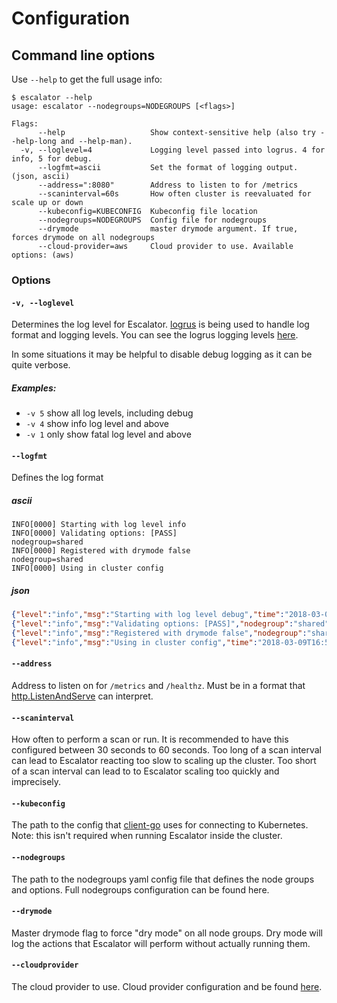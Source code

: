 # Configuration

## Command line options

Use `--help` to get the full usage info:

```
$ escalator --help
usage: escalator --nodegroups=NODEGROUPS [<flags>]

Flags:
      --help                   Show context-sensitive help (also try --help-long and --help-man).
  -v, --loglevel=4             Logging level passed into logrus. 4 for info, 5 for debug.
      --logfmt=ascii           Set the format of logging output. (json, ascii)
      --address=":8080"        Address to listen to for /metrics
      --scaninterval=60s       How often cluster is reevaluated for scale up or down
      --kubeconfig=KUBECONFIG  Kubeconfig file location
      --nodegroups=NODEGROUPS  Config file for nodegroups
      --drymode                master drymode argument. If true, forces drymode on all nodegroups
      --cloud-provider=aws     Cloud provider to use. Available options: (aws)
```

### Options

#### `-v, --loglevel`

Determines the log level for Escalator. [logrus](https://github.com/sirupsen/logrus) is being used to handle log format
and logging levels. You can see the logrus logging levels [here](https://github.com/sirupsen/logrus#level-logging).

In some situations it may be helpful to disable debug logging as it can be quite verbose.

##### Examples:

- `-v 5` show all log levels, including debug
- `-v 4` show info log level and above
- `-v 1` only show fatal log level and above

#### `--logfmt`

Defines the log format

##### ascii

```
INFO[0000] Starting with log level info                 
INFO[0000] Validating options: [PASS]                    nodegroup=shared
INFO[0000] Registered with drymode false                 nodegroup=shared
INFO[0000] Using in cluster config          
```

##### json

```json
{"level":"info","msg":"Starting with log level debug","time":"2018-03-09T16:53:33+11:00"}
{"level":"info","msg":"Validating options: [PASS]","nodegroup":"shared","time":"2018-03-09T16:53:33+11:00"}
{"level":"info","msg":"Registered with drymode false","nodegroup":"shared","time":"2018-03-09T16:53:33+11:00"}
{"level":"info","msg":"Using in cluster config","time":"2018-03-09T16:53:33+11:00"}
```

#### `--address`

Address to listen on for `/metrics` and `/healthz`. Must be in a format that 
[http.ListenAndServe](https://golang.org/pkg/net/http/#ListenAndServe) can interpret.

#### `--scaninterval`

How often to perform a scan or run. It is recommended to have this configured between 30 seconds to 60 seconds.
Too long of a scan interval can lead to Escalator reacting too slow to scaling up the cluster. 
Too short of a scan interval can lead to to Escalator scaling too quickly and imprecisely.

#### `--kubeconfig`

The path to the config that [client-go](https://github.com/kubernetes/client-go) uses for connecting to Kubernetes.
Note: this isn't required when running Escalator inside the cluster.

#### `--nodegroups`

The path to the nodegroups yaml config file that defines the node groups and options. Full nodegroups configuration
can be found here.

#### `--drymode`

Master drymode flag to force "dry mode" on all node groups. Dry mode will log the actions that Escalator will perform
without actually running them.

#### `--cloudprovider`

The cloud provider to use. Cloud provider configuration and be found [here](../cloudprovider/README.md).
